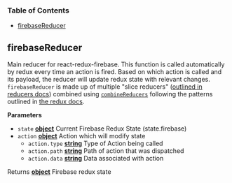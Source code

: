 <!-- Generated by documentation.js. Update this documentation by updating the source code. -->

### Table of Contents

-   [firebaseReducer](#firebasereducer)

## firebaseReducer

Main reducer for react-redux-firebase. This function is called
automatically by redux every time an action is fired. Based on which action
is called and its payload, the reducer will update redux state with relevant
changes. `firebaseReducer` is made up of multiple "slice reducers"
([outlined in reducers docs](/docs/recipes/reducers.md)) combined using
[`combineReducers`](https://redux.js.org/docs/api/combineReducers.html)
following the patterns outlined in
[the redux docs](https://redux.js.org/docs/recipes/StructuringReducers.html).

**Parameters**

-   `state` **[object](https://developer.mozilla.org/docs/Web/JavaScript/Reference/Global_Objects/Object)** Current Firebase Redux State (state.firebase)
-   `action` **[object](https://developer.mozilla.org/docs/Web/JavaScript/Reference/Global_Objects/Object)** Action which will modify state
    -   `action.type` **[string](https://developer.mozilla.org/docs/Web/JavaScript/Reference/Global_Objects/String)** Type of Action being called
    -   `action.path` **[string](https://developer.mozilla.org/docs/Web/JavaScript/Reference/Global_Objects/String)** Path of action that was dispatched
    -   `action.data` **[string](https://developer.mozilla.org/docs/Web/JavaScript/Reference/Global_Objects/String)** Data associated with action

Returns **[object](https://developer.mozilla.org/docs/Web/JavaScript/Reference/Global_Objects/Object)** Firebase redux state
